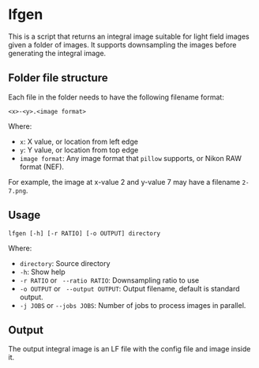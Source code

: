 # lfgen

This is a script that returns an integral image suitable for light field images given a folder of images.
It supports downsampling the images before generating the integral image.

## Folder file structure
Each file in the folder needs to have the following filename format:
```
<x>-<y>.<image format>
```
Where:
- `x`: X value, or location from left edge
- `y`: Y value, or location from top edge
- `image format`: Any image format that `pillow` supports, or Nikon RAW format (NEF).

For example, the image at x-value 2 and y-value 7 may have a filename `2-7.png`.

## Usage
```
lfgen [-h] [-r RATIO] [-o OUTPUT] directory
```
Where:
- `directory`: Source directory
- `-h`: Show help
- `-r RATIO` or ` --ratio RATIO`: Downsampling ratio to use
- `-o OUTPUT` or ` --output OUTPUT`: Output filename, default is standard output.
- `-j JOBS` or `--jobs JOBS`: Number of jobs to process images in parallel.

## Output

The output integral image is an LF file with the config file and image inside it.